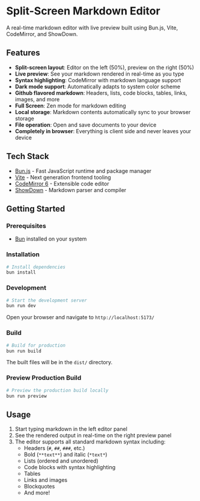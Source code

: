 # Split-Screen Markdown Editor

A real-time markdown editor with live preview built using Bun.js, Vite, CodeMirror, and ShowDown.

## Features

- **Split-screen layout**: Editor on the left (50%), preview on the right (50%)
- **Live preview**: See your markdown rendered in real-time as you type
- **Syntax highlighting**: CodeMirror with markdown language support
- **Dark mode support**: Automatically adapts to system color scheme
- **Github flavored markdown**: Headers, lists, code blocks, tables, links, images, and more
- **Full Screen**: Zen mode for markdown editing
- **Local storage**: Markdown contents automatically sync to your browser storage
- **File operation**: Open and save documents to your device
- **Completely in browser**: Everything is client side and never leaves your device

## Tech Stack

- [Bun.js](https://bun.sh/) - Fast JavaScript runtime and package manager
- [Vite](https://vitejs.dev/) - Next generation frontend tooling
- [CodeMirror 6](https://codemirror.net/) - Extensible code editor
- [ShowDown](https://github.com/showdownjs/showdown) - Markdown parser and compiler

## Getting Started

### Prerequisites

- [Bun](https://bun.com) installed on your system

### Installation

```bash
# Install dependencies
bun install
```

### Development

```bash
# Start the development server
bun run dev
```

Open your browser and navigate to `http://localhost:5173/`

### Build

```bash
# Build for production
bun run build
```

The built files will be in the `dist/` directory.

### Preview Production Build

```bash
# Preview the production build locally
bun run preview
```

## Usage

1. Start typing markdown in the left editor panel
2. See the rendered output in real-time on the right preview panel
3. The editor supports all standard markdown syntax including:
   - Headers (`#`, `##`, `###`, etc.)
   - Bold (`**text**`) and italic (`*text*`)
   - Lists (ordered and unordered)
   - Code blocks with syntax highlighting
   - Tables
   - Links and images
   - Blockquotes
   - And more!

